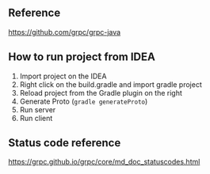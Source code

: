 ## Reference
https://github.com/grpc/grpc-java

## How to run project from IDEA
1. Import project on the IDEA
1. Right click on the build.gradle and import gradle project
1. Reload project from the Gradle plugin on the right
1. Generate Proto (`gradle generateProto`)
1. Run server
1. Run client

## Status code reference
https://grpc.github.io/grpc/core/md_doc_statuscodes.html

